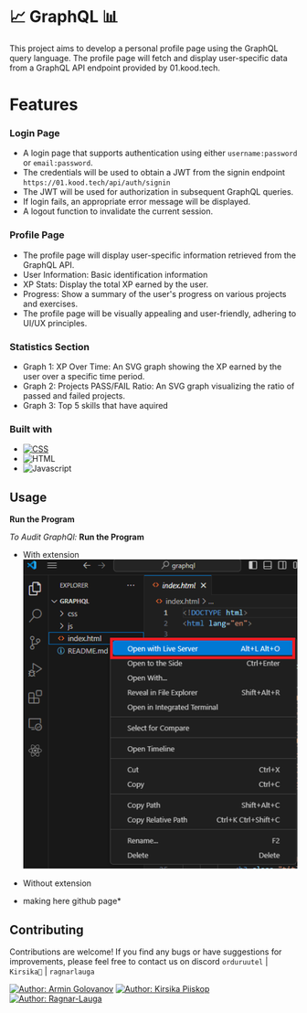 # 📈 GraphQL 📊 

This project aims to develop a personal profile page using the GraphQL query language. The profile page will fetch and display user-specific data from a GraphQL API endpoint provided by 01.kood.tech. 

# Features

### Login Page
- A login page that supports authentication using either `username:password` or `email:password`.
- The credentials will be used to obtain a JWT from the signin endpoint `https://01.kood.tech/api/auth/signin`
- The JWT will be used for authorization in subsequent GraphQL queries.
- If login fails, an appropriate error message will be displayed.
- A logout function to invalidate the current session.

### Profile Page

- The profile page will display user-specific information retrieved from the GraphQL API.
- User Information: Basic identification information
- XP Stats: Display the total XP earned by the user.
- Progress: Show a summary of the user's progress on various projects and exercises.
- The profile page will be visually appealing and user-friendly, adhering to UI/UX principles.

### Statistics Section

- Graph 1: XP Over Time: An SVG graph showing the XP earned by the user over a specific time period.
- Graph 2: Projects PASS/FAIL Ratio: An SVG graph visualizing the ratio of passed and failed projects.
- Graph 3: Top 5 skills that have aquired


### Built with
* [![CSS][CssBadge]][Css-url]
* ![HTML][HtmlBadge]
* ![Javascript][Javascript]

[CssBadge]: https://img.shields.io/badge/CSS3-1572B6?style=for-the-badge&logo=css3&logoColor=white
[Css-url]: https://developer.mozilla.org/en-US/docs/Learn/CSS/CSS_layout/Introduction
[HtmlBadge]: https://img.shields.io/badge/HTML5-E34F26?style=for-the-badge&logo=html5&logoColor=white
[Javascript]: https://img.shields.io/badge/JavaScript-F7DF1E?style=for-the-badge&logo=javascript&logoColor=black
## Usage

**Run the Program** <br>

*To Audit GraphQl:*
**Run the Program** <br>
- With extension <br>
![extension1](liveserver.png)

- Without extension
* making here github page*

## Contributing
Contributions are welcome! 
If you find any bugs or have suggestions for improvements, please feel free to contact us on discord `orduruutel` | `Kirsika🍒` | `ragnarlauga` <br>

[![Author: Armin Golovanov](https://img.shields.io/badge/Author-Armin_Golovanov-blue.svg)](https://01.kood.tech/git/agolovan)
[![Author: Kirsika Piiskop ](https://img.shields.io/badge/Author-Kirsika_Piiskop-blue.svg)](https://01.kood.tech/git/kpiiskop)
[![Author: Ragnar-Lauga ](https://img.shields.io/badge/Author-Ragnar_Lauga-blue.svg)](https://01.kood.tech/git/rlauga)